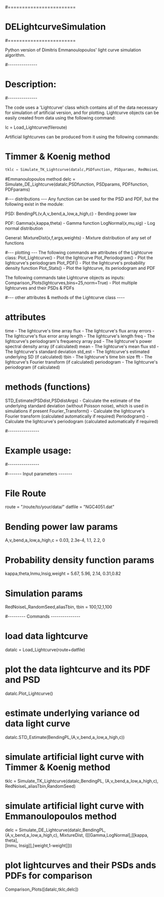 #========================
# DELightcurveSimulation
#========================

Python version of Dimitris Emmanoulopoulos' light curve simulation algorithm.

#---------------
# Description:
#---------------

The code uses a 'Lightcurve' class which contains all of the data necessary
for simulation of artificial version, and for plotting. Lightcurve objects
can be easily created from data using the following command:

lc = Load_Lightcurve(fileroute)

Artificial lightcurves can be produced from it using the following commands:

# Timmer & Koenig method
```python
tklc = Simulate_TK_Lightcurve(datalc,PSDfunction, PSDparams, RedNoiseL, aliasTbin, RandomSeed)
```

#Emmanoulopoulos method
delc = Simulate_DE_Lightcurve(datalc,PSDfunction, PSDparams, PDFfunction, PDFparams)

#--- distributions ---
Any function can be used for the PSD and PDF, but the following exist in the
module:

PSD:
    BendingPL(v,A,v_bend,a_low,a_high,c) - Bending power law

PDF:
    Gamma(x,kappa,theta)    - Gamma function
    LogNormal(x,mu,sig)     - Log normal distribution

General:
    MixtureDist(x,f,args,weights) - Mixture distribution of any set of functions

#--- plotting ---
The following commands are attributes of the Lightcurve class:
    Plot_Lightcurve()       - Plot the lightcurve
    Plot_Periodogram()      - Plot the lightcurve's periodogram
    Plot_PDF()              - Plot the lightcurve's probability density function
    Plot_Stats()            - Plot the lightcurve, its periodogram and PDF

The following commands take Lightcurve objects as inputs:
    Comparison_Plots(lightcurves,bins=25,norm=True) - Plot multiple lightcurves
                                                        and their PSDs & PDFs
                                                        
#--- other attributes & methods of the Lightcurve class ----

# attributes
time            - The lightcurve's time array
flux            - The lightcurve's flux array
errors          - The lightcurve's flux error array
length          - The lightcurve's length
freq            - The lightcurve's periodogram's frequency array
psd             - The lightcurve's power spectral density array (if calculated)
mean            - The lightcurve's mean flux
std             - The lightcurve's standard deviation
std_est         - The lightcurve's estimated underlying SD (if calculated)
tbin            - The lightcurve's time bin size
fft             - The lightcurve's Fourier transform (if calculated)
periodogram     - The lightcurve's periodogram (if calculated)

# methods (functions)
STD_Estimate(PSDdist,PSDdistArgs) - Calculate the estimate of the underlying
                                    standard deviation (without Poisson noise),
                                    which is used in simulations if present
Fourier_Transform()               - Calculate the lightcurve's Fourier transform
                                    (calculated automatically if required)
Periodogram()                     - Calculate the lightcurve's periodogram
                                    (calculated automatically if required)

#----------------
# Example usage:
#----------------

#------- Input parameters -------

# File Route
route = "/route/to/your/data/"
datfile = "NGC4051.dat"

# Bending power law params
A,v_bend,a_low,a_high,c = 0.03, 2.3e-4, 1.1, 2.2, 0 
# Probability density function params
kappa,theta,lnmu,lnsig,weight = 5.67, 5.96, 2.14, 0.31,0.82
# Simulation params
RedNoiseL,RandomSeed,aliasTbin, tbin = 100,12,1,100 

#--------- Commands ---------------

# load data lightcurve
datalc = Load_Lightcurve(route+datfile)

# plot the data lightcurve and its PDF and PSD
datalc.Plot_Lightcurve()

# estimate underlying variance od data light curve
datalc.STD_Estimate(BendingPL,(A,v_bend,a_low,a_high,c))

# simulate artificial light curve with Timmer & Koenig method
tklc = Simulate_TK_Lightcurve(datalc,BendingPL, (A,v_bend,a_low,a_high,c),
                                RedNoiseL,aliasTbin,RandomSeed)

# simulate artificial light curve with Emmanoulopoulos method
delc = Simulate_DE_Lightcurve(datalc,BendingPL, (A,v_bend,a_low,a_high,c),
                               MixtureDist, ([[Gamma,LogNormal],[[kappa, theta],\
                                        [lnmu, lnsig]],[weight,1-weight]]))

# plot lightcurves and their PSDs ands PDFs for comparison
Comparison_Plots([datalc,tklc,delc])
